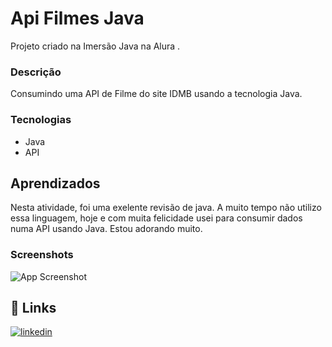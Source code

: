 # Api Filmes Java
Projeto criado na Imersão Java na Alura .

### Descrição

Consumindo uma API de Filme do site IDMB usando a tecnologia Java.


### Tecnologias
- Java
- API


## Aprendizados

Nesta atividade, foi uma exelente revisão de java. A muito tempo não utilizo essa linguagem, hoje e com muita felicidade usei para consumir dados numa API usando Java. Estou adorando muito.


### Screenshots

![App Screenshot](https://user-images.githubusercontent.com/2422675/228330994-7d2a4ae2-a992-427b-8578-62559d0e6f87.png)


## 🔗 Links

[![linkedin](https://img.shields.io/badge/linkedin-0A66C2?style=for-the-badge&logo=linkedin&logoColor=white)](https://www.linkedin.com/in/marcio-roberto-89535b22/)
